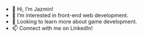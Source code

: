 
- 👋 Hi, I’m Jazmin!
- 👀 I’m interested in front-end web development. 
- 💞 Looking to learn more about game development. 
- 📫 Connect with me on LinkedIn!
